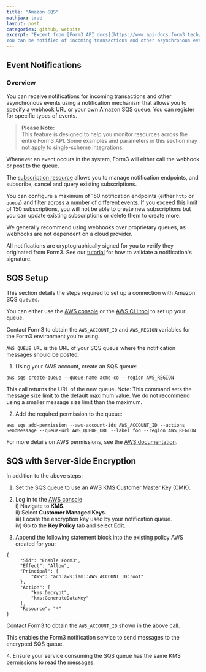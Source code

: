 ```yaml
---
title: "Amazon SQS"
mathjax: true
layout: post
categories: github, website
excerpt: "Excert from [Form3 API docs](https://www.api-docs.form3.tech/api/schemes/bacs/event-notifications/overview).<br><br>
You can be notified of incoming transactions and other asynchronous events. For this we use a notification mechanism that allows you to specify a webhook URL or your own Amazon SQS queue to register for specific types of events.<br><br>This section details the required steps to set up a connection with Amazon SQS queues."
---
```


## Event Notifications

### Overview

You can receive notifications for incoming transactions and other asynchronous events using a notification mechanism that allows you to specify a webhook URL or your own Amazon SQS queue. You can register for specific types of events.

>**Please Note:<br>**
>This feature is designed to help you monitor resources across the entire Form3 API. Some examples and parameters in this section may not apply to single-scheme integrations.

Whenever an event occurs in the system, Form3 will either call the webhook or post to the queue.

The [subscription resource](https://www.api-docs.form3.tech/api/schemes/bacs/event-notifications/create-a-subscription) allows you to manage notification endpoints, and subscribe, cancel and query existing subscriptions.

You can configure a maximum of 150 notification endpoints (either `http` or `queue`) and filter across a number of different [events](https://www.api-docs.form3.tech/api/schemes/bacs/event-notifications/create-a-subscription). If you exceed this limit of 150 subscriptions, you will not be able to create new subscriptions but you can update existing subscriptions or delete them to create more.

We generally recommend using webhooks over proprietary queues, as webhooks are not dependent on a cloud provider.

All notifications are cryptographically signed for you to verify they originated from Form3. See our [tutorial](https://www.api-docs.form3.tech/api/tutorials/event-notifications/verify-event-notifications) for how to validate a notification's signature.

## SQS Setup

This section details the steps required to set up a connection with Amazon SQS queues.

You can either use the [AWS console](https://aws.amazon.com/console/) or the [AWS CLI tool](https://aws.amazon.com/cli/) to set up your queue.

Contact Form3 to obtain the `AWS_ACCOUNT_ID` and `AWS_REGION` variables for the Form3 environment you're using.

`AWS_QUEUE_URL` is the URL of your SQS queue where the notification messages should be posted.

1. Using your AWS account, create an SQS queue:

```
aws sqs create-queue --queue-name acme-co --region AWS_REGION
```

This call returns the URL of the new queue. Note: This command sets the message size limit to the default maximum value. We do not recommend using a smaller message size limit than the maximum.

2. Add the required permission to the queue:

```
aws sqs add-permission --aws-account-ids AWS_ACCOUNT_ID --actions SendMessage --queue-url AWS_QUEUE_URL --label foo --region AWS_REGION
```

For more details on AWS permissions, see the [AWS documentation](https://docs.aws.amazon.com/IAM/latest/UserGuide/id_roles_create_policy-examples.html#example-delegate-xaccount-SQS).

## SQS with Server-Side Encryption

In addition to the above steps:

1. Set the SQS queue to use an AWS KMS Customer Master Key (CMK).

2. Log in to the [AWS console](https://aws.amazon.com/console/)<br>
     i) Navigate to **KMS**.<br>
     ii) Select **Customer Managed Keys**.<br>
     iii) Locate the encryption key used by your notification queue.<br>
     iv) Go to the **Key Policy** tab and select **Edit**.

3. Append the following statement block into the existing policy AWS created for you:

```
{
     "Sid": "Enable Form3",
     "Effect": "Allow",
     "Principal": {
         "AWS": "arn:aws:iam::AWS_ACCOUNT_ID:root"
     },
     "Action": [
         "kms:Decrypt",
         "kms:GenerateDataKey"
     ],
     "Resource": "*"
}
```

Contact Form3 to obtain the `AWS_ACCOUNT_ID` shown in the above call.

This enables the Form3 notification service to send messages to the encrypted SQS queue.

4\. Ensure your service consuming the SQS queue has the same KMS permissions to read the messages.
